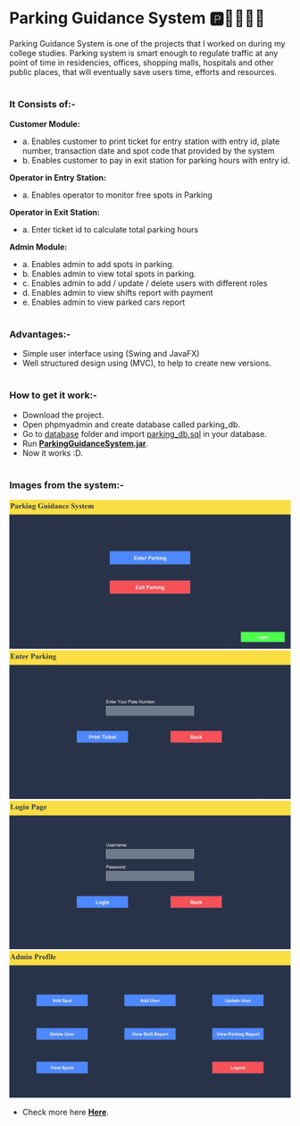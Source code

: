 # Parking Guidance System 🅿🚗🚗🚗🚗
Parking Guidance System is one of the projects that I worked on during my college studies. Parking system is smart enough to regulate traffic at any point of time in residencies, offices, shopping malls, hospitals and other public places, that will eventually save users time, efforts and resources.
#
### It Consists of:-

**Customer Module:**
*  a. Enables customer to print ticket for entry station with entry id, plate number, transaction date and spot code that provided by the system
*  b. Enables customer to pay in exit station for parking hours with entry id.

**Operator in Entry Station:**
*  a. Enables operator to monitor free spots in Parking

**Operator in Exit Station:**
*  a. Enter ticket id to calculate total parking hours
  
**Admin Module:**
*  a. Enables admin to add spots in parking.
*  b. Enables admin to view total spots in parking.
*  c. Enables admin to add / update / delete users with different roles
*  d. Enables admin to view shifts report with payment
*  e. Enables admin to view parked cars report
#
### Advantages:-
*  Simple user interface using (Swing and JavaFX)
*  Well structured design using (MVC), to help to create new versions.

#
### How to get it work:-
*  Download the project.
*  Open phpmyadmin and create database called parking_db.
*  Go to <a href="https://github.com/H-mahmoud/Parking-Guidance-System/tree/master/database">database</a> folder and import <a href="https://github.com/H-mahmoud/Parking-Guidance-System/tree/master/database">parking_db.sql</a> in your database.
*  Run <a href="https://github.com/H-mahmoud/Parking-Guidance-System">**ParkingGuidanceSystem.jar**</a>.
*  Now it works :D.

#
### Images from the system:-

<img src="images/home.jpg">
<img src="images/ticket.jpg">
<img src="images/login.jpg">
<img src="images/profile.jpg">

*  Check more here <a href="https://github.com/H-mahmoud/Parking-Guidance-System/images">**Here**</a>.
